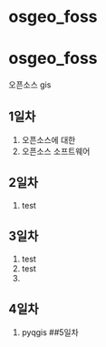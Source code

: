 # osgeo_foss
# osgeo_foss
오픈소스 gis

## 1일차
1. 오픈소스에 대한 
2. 오픈소스 소프트웨어

## 2일차
1. test
## 3일차
1. test
2. test
3. 
## 4일차
1. pyqgis
##5일차
